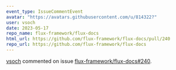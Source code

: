```yaml
---
event_type: IssueCommentEvent
avatar: "https://avatars.githubusercontent.com/u/814322?"
user: vsoch
date: 2023-05-17
repo_name: flux-framework/flux-docs
html_url: https://github.com/flux-framework/flux-docs/pull/240
repo_url: https://github.com/flux-framework/flux-docs
---
```


<a href='https://github.com/vsoch' target='_blank'>vsoch</a> commented on issue <a href='https://github.com/flux-framework/flux-docs/pull/240' target='_blank'>flux-framework/flux-docs#240</a>.

<small>